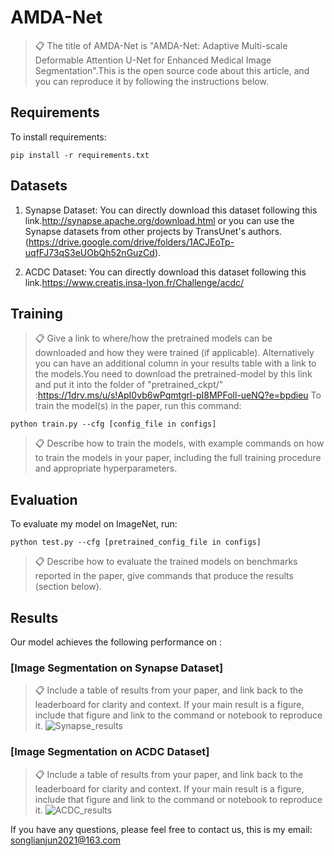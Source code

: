 # AMDA-Net
>📋  The title of AMDA-Net is "AMDA-Net: Adaptive Multi-scale Deformable Attention U-Net for Enhanced Medical Image Segmentation".This is the open source code about this article, and you can reproduce it by following the instructions below.
## Requirements

To install requirements:

```setup
pip install -r requirements.txt
```

## Datasets

1. Synapse Dataset:
   You can directly download this dataset following this link.http://synapse.apache.org/download.html or you can use the Synapse datasets from other projects by TransUnet's authors. (https://drive.google.com/drive/folders/1ACJEoTp-uqfFJ73qS3eUObQh52nGuzCd).
   
2. ACDC Dataset:
   You can directly download this dataset following this link.https://www.creatis.insa-lyon.fr/Challenge/acdc/
   
## Training

>📋 Give a link to where/how the pretrained models can be downloaded and how they were trained (if applicable).  Alternatively you can have an additional column in your results table with a link to the models.You need to download the pretrained-model by this link and put it into the folder of "pretrained_ckpt/" :https://1drv.ms/u/s!ApI0vb6wPqmtgrl-pI8MPFoll-ueNQ?e=bpdieu
To train the model(s) in the paper, run this command:

```train
python train.py --cfg [config_file in configs]
```

>📋  Describe how to train the models, with example commands on how to train the models in your paper, including the full training procedure and appropriate hyperparameters.

## Evaluation

To evaluate my model on ImageNet, run:

```eval
python test.py --cfg [pretrained_config_file in configs]
```

>📋  Describe how to evaluate the trained models on benchmarks reported in the paper, give commands that produce the results (section below).

## Results

Our model achieves the following performance on :

### [Image Segmentation on Synapse Dataset]

>📋  Include a table of results from your paper, and link back to the leaderboard for clarity and context. If your main result is a figure, include that figure and link to the command or notebook to reproduce it.
>![Synapse_results](https://github.com/user-attachments/assets/ae9bfef8-65ac-4e32-911b-385bce2b5809)

### [Image Segmentation on ACDC Dataset]

>📋  Include a table of results from your paper, and link back to the leaderboard for clarity and context. If your main result is a figure, include that figure and link to the command or notebook to reproduce it.
![ACDC_results](https://github.com/user-attachments/assets/5a8cf7a9-2ffa-4cc7-b39f-552a2d9b327c)

If you have any questions, please feel free to contact us, this is my email: songlianjun2021@163.com
